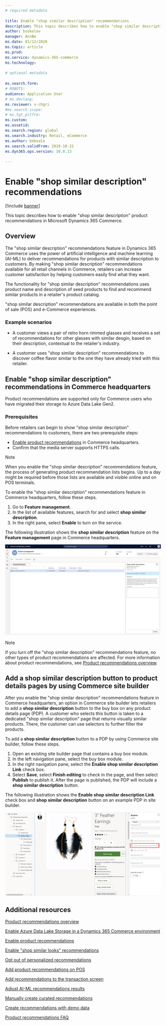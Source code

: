 ```yaml
---
# required metadata

title: Enable "shop similar description" recommendations
description: This topic describes how to enable "shop similar description" product recommendations in Microsoft Dynamics 365 Commerce.
author: bsokolov
manager: AnnBe
ms.date: 01/12/2020
ms.topic: article
ms.prod: 
ms.service: dynamics-365-commerce
ms.technology: 

# optional metadata

ms.search.form: 
# ROBOTS: 
audience: Application User
# ms.devlang: 
ms.reviewer: v-chgri
#ms.search.scope: 
# ms.tgt_pltfrm: 
ms.custom: 
ms.assetid: 
ms.search.region: global
ms.search.industry: Retail, eCommerce
ms.author: bebeale
ms.search.validFrom: 2019-10-31
ms.dyn365.ops.version: 10.0.13

---
```


# Enable "shop similar description" recommendations

[!include [banner](includes/banner.md)]

This topic describes how to enable "shop similar description" product recommendations in Microsoft Dynamics 365 Commerce.

## Overview

The "shop similar description" recommendations feature in Dynamics 365 Commerce uses the power of artificial intelligence and machine learning (AI-ML) to deliver recommendations for products with similar description to customers. By making "shop similar description" recommendations available for all retail channels in Commerce, retailers can increase customer satisfaction by helping customers easily find what they want.

The functionality for "shop similar description" recommendations uses product name and description of seed products to find and recommend similar products in a retailer's product catalog. 

"shop similar description" recommendations are available in both the point of sale (POS) and e-Commerce experiences.

### Example scenarios

- A customer views a pair of retro horn rimmed glasses and receives a set of recommendations for other glasses with similar desgin, based on their description, contextual to the retailer's industry.

- A customer uses "shop similar description" recommendations to discover coffee flavor similar to the one they have already tried with this retailer.

## Enable "shop similar description" recommendations in Commerce headquarters

Product recommendations are supported only for Commerce users who have migrated their storage to Azure Data Lake Gen2.

### Prerequisites

Before retailers can begin to show "shop similar description" recommendations to customers, there are two prerequisite steps:

- [Enable product recommendations](enable-product-recommendations.md) in Commerce headquarters.
- Confirm that the media server supports HTTPS calls.

> [!NOTE]
> When you enable the "shop similar description" recommendations feature, the process of generating product recommendation lists begins. Up to a day might be required before those lists are available and visible online and on POS terminals.

To enable the "shop similar description" recommendations feature in Commerce headquarters, follow these steps.

1. Go to **Feature management**.
1. In the list of available features, search for and select **shop similar description**.
1. In the right pane, select **Enable** to turn on the service.

The following illustration shows the **shop similar description** feature on the **Feature management** page in Commerce headquarters.

![The shop similar description feature on the Feature management page in Commerce headquarters](./media/ter_hq_feature_management.png)

> [!NOTE]
> If you turn off the "shop similar description" recommendations feature, no other types of product recommendations are affected. For more information about product recommendations, see [Product recommendations overview](product-recommendations.md).

## Add a shop similar description button to product details pages by using Commerce site builder

After you enable the "shop similar description" recommendations feature in Commerce headquarters, an option in Commerce site builder lets retailers to add a **shop similar description** button to the buy box on any product details page (PDP). A customer who selects this button is taken to a dedicated "shop similar description" page that returns visually similar products. There, the customer can use selectors to further filter the products.

To add a **shop similar description** button to a PDP by using Commerce site builder, follow these steps.

1. Open an existing site builder page that contains a buy box module.
1. In the left navigation pane, select the buy box module.
1. In the right navigation pane, select the **Enable shop similar description Link** check box.
1. Select **Save**, select **Finish editing** to check in the page, and then select **Publish** to publish it. After the page is published, the PDP will include a **shop similar description** button.

The following illustration shows the **Enable shop similar description Link** check box and **shop similar description** button on an example PDP in site builder.

![Enable shop similar description Link check box and shop similar description button on a PDP in site builder](./media/ter_site_builder_buybox_button.png)

## Additional resources

[Product recommendations overview](product-recommendations.md)

[Enable Azure Data Lake Storage in a Dynamics 365 Commerce environment](enable-adls-environment.md)

[Enable product recommendations](enable-product-recommendations.md)

[Enable "shop similar looks" recommendations](shop-similar-looks.md)

[Opt out of personalized recommendations](personalization-gdpr.md)

[Add product recommendations on POS](product.md)

[Add recommendations to the transaction screen](add-recommendations-control-pos-screen.md)

[Adjust AI-ML recommendations results](modify-product-recommendation-results.md)

[Manually create curated recommendations](create-editorial-recommendation-lists.md)

[Create recommendations with demo data](product-recommendations-demo-data.md)

[Product recommendations FAQ](faq-recommendations.md)
